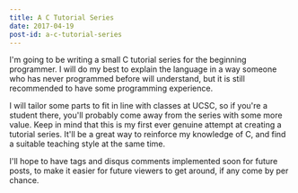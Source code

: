 ```yaml
---
title: A C Tutorial Series 
date: 2017-04-19
post-id: a-c-tutorial-series
---
```


I'm going to be writing a small C tutorial series for the beginning programmer.
I will do my best to explain the language in a way someone who has never
programmed before will understand, but it is still recommended to have some
programming experience.

I will tailor some parts to fit in line with classes at UCSC, so if you're a student
there, you'll probably come away from the series with some more value. Keep in
mind that this is my first ever genuine attempt at creating a tutorial series.
It'll be a great way to reinforce my knowledge of C, and find a suitable
teaching style at the same time.

I'll hope to have tags and disqus comments implemented soon for future posts, to
make it easier for future viewers to get around, if any come by per chance.
